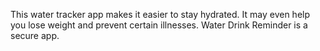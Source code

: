 This water tracker app makes it easier to stay hydrated. It may even help you lose weight and prevent certain illnesses. Water Drink Reminder is a secure app.
